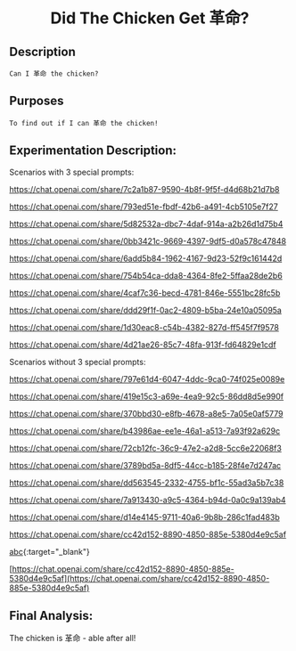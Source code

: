 # <div align="center">Did The Chicken Get 革命?</div>

## Description

    Can I 革命 the chicken?

## Purposes

    To find out if I can 革命 the chicken!

## Experimentation Description:

Scenarios with 3 special prompts:  

https://chat.openai.com/share/7c2a1b87-9590-4b8f-9f5f-d4d68b21d7b8

https://chat.openai.com/share/793ed51e-fbdf-42b6-a491-4cb5105e7f27

https://chat.openai.com/share/5d82532a-dbc7-4daf-914a-a2b26d1d75b4

https://chat.openai.com/share/0bb3421c-9669-4397-9df5-d0a578c47848

https://chat.openai.com/share/6add5b84-1962-4167-9d23-52f9c161442d

https://chat.openai.com/share/754b54ca-dda8-4364-8fe2-5ffaa28de2b6

https://chat.openai.com/share/4caf7c36-becd-4781-846e-5551bc28fc5b

https://chat.openai.com/share/ddd29f1f-0ac2-4809-b5ba-24e10a05095a

https://chat.openai.com/share/1d30eac8-c54b-4382-827d-ff545f7f9578

https://chat.openai.com/share/4d21ae26-85c7-48fa-913f-fd64829e1cdf


Scenarios without 3 special prompts:

https://chat.openai.com/share/797e61d4-6047-4ddc-9ca0-74f025e0089e

https://chat.openai.com/share/419e15c3-a69e-4ea9-92c5-86dd8d5e990f

https://chat.openai.com/share/370bbd30-e8fb-4678-a8e5-7a05e0af5779

https://chat.openai.com/share/b43986ae-ee1e-46a1-a513-7a93f92a629c

https://chat.openai.com/share/72cb12fc-36c9-47e2-a2d8-5cc6e22068f3

https://chat.openai.com/share/3789bd5a-8df5-44cc-b185-28f4e7d247ac

https://chat.openai.com/share/dd563545-2332-4755-bf1c-55ad3a5b7c38

https://chat.openai.com/share/7a913430-a9c5-4364-b94d-0a0c9a139ab4

https://chat.openai.com/share/d14e4145-9711-40a6-9b8b-286c1fad483b

https://chat.openai.com/share/cc42d152-8890-4850-885e-5380d4e9c5af

[abc](https://chat.openai.com/share/cc42d152-8890-4850-885e-5380d4e9c5af){:target="_blank"}

[https://chat.openai.com/share/cc42d152-8890-4850-885e-5380d4e9c5af](https://chat.openai.com/share/cc42d152-8890-4850-885e-5380d4e9c5af)

## Final Analysis:

The chicken is 革命 - able after all!
